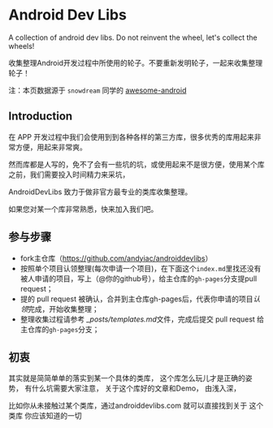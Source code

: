 # Android Dev Libs

A collection of android dev libs.
Do not reinvent the wheel, let's collect the wheels!

收集整理Android开发过程中所使用的轮子。不要重新发明轮子，一起来收集整理轮子！

注：本页数据源于 `snowdream` 同学的 [awesome-android](https://github.com/snowdream/awesome-android)


## Introduction

在 APP 开发过程中我们会使用到到各种各样的第三方库，很多优秀的库用起来非常方便，用起来非常爽。

然而库都是人写的，免不了会有一些坑的坑，或使用起来不是很方便，使用某个库之前，我们需要投入时间精力来采坑，

AndroidDevLibs 致力于做非官方最专业的类库收集整理。

如果您对某一个库非常熟悉，快来加入我们吧。


## 参与步骤

* fork主仓库（<https://github.com/andyiac/androiddevlibs>）
* 按照单个项目认领整理(每次申请一个项目)，在下面这个`index.md`里找还没有被人申请的项目，写上（@你的github号），给主仓库的`gh-pages`分支提pull request；
* 提的 pull request 被确认，合并到主仓库gh-pages后，代表你申请的项目*认领*完成，开始收集整理；
* 整理收集过程请参考 *_posts/templates.md*文件，完成后提交 pull request 给主仓库的`gh-pages`分支；


## 初衷
其实就是简简单单的落实到某一个具体的类库，
这个库怎么玩儿才是正确的姿势，
有什么坑需要大家注意，
关于这个库好的文章和Demo，
由浅入深，

比如你从未接触过某个类库，通过androiddevlibs.com 就可以直接找到关于 这个类库 你应该知道的一切	